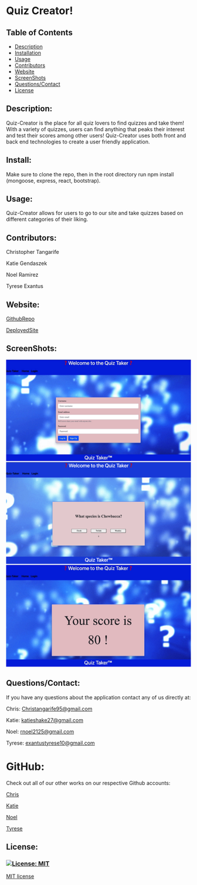 # Quiz Creator! #

 ## Table of Contents
* [Description](#description)
* [Installation](#installation)
* [Usage](#usage)
* [Contributors](#contributors)
* [Website](#website)
* [ScreenShots](#screenshots)
* [Questions/Contact](#questions/contact)
* [License](#license)

## Description:

Quiz-Creator is the place for all quiz lovers to find quizzes and take them! With a variety of quizzes, users can find anything that peaks their interest and test their scores among other users! Quiz-Creator uses both front and back end technologies to create a user friendly application. 

## Install:

Make sure to clone the repo, then in the root directory run npm install (mongoose, express, react, bootstrap).

## Usage:

Quiz-Creator allows for users to go to our site and take quizzes based on different categories of their liking. 


## Contributors:

Christopher Tangarife

Katie Gendaszek

Noel Ramirez

Tyrese Exantus

## Website:

[GithubRepo](https://github.com/trealtye20/quiz-creator)

[DeployedSite](https://quiz-taker-kg.herokuapp.com/)

## ScreenShots:

![Quiz Creator Login/Logout](loginpic.jpg)
![Quiz Creator quiz question](quiz1.png)
![Quiz Creator quiz score](scorepic.jpg)



## Questions/Contact:
If you have any questions about the application contact any of us directly at:

Chris: Christangarife95@gmail.com 

Katie: katieshake27@gmail.com

Noel: rnoel2125@gmail.com

Tyrese: exantustyrese10@gmail.com

# GitHub:
Check out all of our other works on our respective Github accounts:

 [Chris](https://github.com/ChrisCodes54)

 [Katie](https://github.com/kgendaszek)

 [Noel](https://github.com/Namagaii)

 [Tyrese](https://github.com/trealtye20)



## License:

### [![License: MIT](https://img.shields.io/badge/License-MIT-yellow.svg)](https://opensource.org/licenses/MIT)

[MIT license](LICENSE)